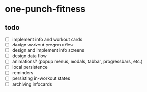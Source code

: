 # one-punch-fitness

## todo

- [ ] implement info and workout cards
- [ ] design workout progress flow
- [ ] design and implement info screens
- [ ] design data flow
- [ ] animations? (popup menus, modals, tabbar, progressbars, etc.)
- [ ] local persistence
- [ ] reminders
- [ ] persisting in-workout states
- [ ] archiving infocards